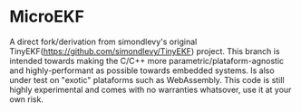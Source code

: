 # MicroEKF
A direct fork/derivation from simondlevy's original TinyEKF(https://github.com/simondlevy/TinyEKF) project. This branch is intended towards making the C/C++ more parametric/plataform-agnostic and highly-performant as possible towards embedded systems. Is also under test on "exotic" plataforms such as WebAssembly. This code is still highly experimental and comes with no warranties whatsover, use it at your own risk.
